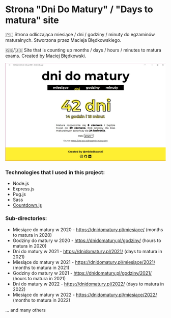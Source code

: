 # Strona "Dni Do Matury" / "Days to matura" site
🇵🇱 Strona odliczająca miesiące / dni / godziny / minuty do egzaminów maturalnych. Stworzona przez Macieja Błędkowskiego.

🇬🇧/🇺🇸 Site that is counting up months / days / hours / minutes to matura exams. Created by Maciej Błędkowski.

![Thumbnail](/public/img/thumbnail.jpg)

### Technologies that I used in this project:
 - Node.js
 - Express.js
 - Pug.js
 - Sass
 - [Countdown.js](https://github.com/mckamey/countdownjs)

### Sub-directories:
 - Miesiące do matury w 2020 - https://dnidomatury.pl/miesiące/ (months to matura in 2020)
 - Godziny do matury w 2020 - https://dnidomatury.pl/godziny/ (hours to matura in 2020)
 - Dni do matury w 2021 - https://dnidomatury.pl/2021/ (days to matura in 2021)
 - Miesiące do matury w 2021 - https://dnidomatury.pl/miesiące/2021/ (months to matura in 2021)
 - Godziny do matury w 2021 - https://dnidomatury.pl/godziny/2021/ (hours to matura in 2021)
 - Dni do matury w 2022 - https://dnidomatury.pl/2022/ (days to matura in 2022)
 - Miesiące do matury w 2022 - https://dnidomatury.pl/miesiące/2022/ (months to matura in 2022)
 
... and many others
